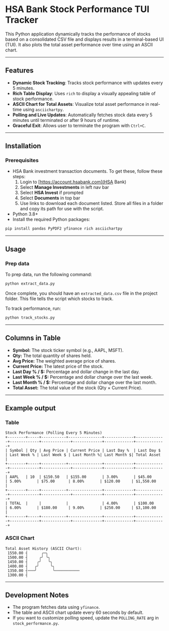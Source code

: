 # HSA Bank Stock Performance TUI Tracker

This Python application dynamically tracks the performance of stocks based on a consolidated CSV file and displays results in a terminal-based UI (TUI). It also plots the total asset performance over time using an ASCII chart.

---

## Features
- **Dynamic Stock Tracking**: Tracks stock performance with updates every 5 minutes.
- **Rich Table Display**: Uses `rich` to display a visually appealing table of stock performance.
- **ASCII Chart for Total Assets**: Visualize total asset performance in real-time using `asciichartpy`.
- **Polling and Live Updates**: Automatically fetches stock data every 5 minutes until terminated or after 9 hours of runtime.
- **Graceful Exit**: Allows user to terminate the program with `Ctrl+C`.

---

## Installation

### Prerequisites
- HSA Bank investment transaction documents. To get these, follow these steps:
  1. Login to [https://account.hsabank.com](HSA Bank)
  2. Select **Manage Investments** in left nav bar
  3. Select **HSA Invest** if prompted
  4. Select **Documents** in top bar
  5. Use links to download each document listed. Store all files in a folder and copy its path  for use with the script.
- Python 3.8+
- Install the required Python packages:

```bash
pip install pandas PyPDF2 yfinance rich asciichartpy
```

---

## Usage

### Prep data
To prep data, run the following command:

  ```bash
  python extract_data.py
  ```

Once complete, you should have an `extracted_data.csv` file in the project folder. This file tells the script which stocks to track.

To track performance, run:

  ```bash
  python track_stocks.py
  ```

---

## Columns in Table

- **Symbol:** The stock ticker symbol (e.g., AAPL, MSFT).
- **Qty:** The total quantity of shares held.
- **Avg Price:** The weighted average price of shares.
- **Current Price:** The latest price of the stock.
- **Last Day % / $:** Percentage and dollar change in the last day.
- **Last Week % / $:** Percentage and dollar change over the last week.
- **Last Month % / $:** Percentage and dollar change over the last month.
- **Total Asset:** The total value of the stock (Qty × Current Price).

---

## Example output

### Table
```plaintext
Stock Performance (Polling Every 5 Minutes)
+--------+-----+-----------+---------------+-------------+-------------+-------------+-------------+-------------+-------------+-------------+
| Symbol | Qty | Avg Price | Current Price | Last Day %  | Last Day $  | Last Week % | Last Week $ | Last Month %| Last Month $| Total Asset |
+--------+-----+-----------+---------------+-------------+-------------+-------------+-------------+-------------+-------------+-------------+
| AAPL   | 10  | $150.50   | $155.00       | 3.00%       | $45.00      | 5.00%       | $75.00      | 8.00%       | $120.00     | $1,550.00   |
+--------+-----+-----------+---------------+-------------+-------------+-------------+-------------+-------------+-------------+-------------+
| TOTAL  |     |           |               | 4.00%       | $100.00     | 6.00%       | $180.00     | 9.00%       | $250.00     | $3,100.00   |
+--------+-----+-----------+---------------+-------------+-------------+-------------+-------------+-------------+-------------+-------------+
```

### ASCII Chart
```plaintext
Total Asset History (ASCII Chart):
 1550.00 ┤      ╭─╮
 1500.00 ┤     ╭╯ ╰╮
 1450.00 ┤    ╭╯   ╰╮
 1400.00 ┤   ╭╯     ╰╮
 1350.00 ┤───╯       ╰───────────
 1300.00 ┤
```

---

## Development Notes

- The program fetches data using `yfinance`.
- The table and ASCII chart update every 60 seconds by default.
- If you want to customize polling speed, update the `POLLING_RATE` arg in `stock_performance.py`.
